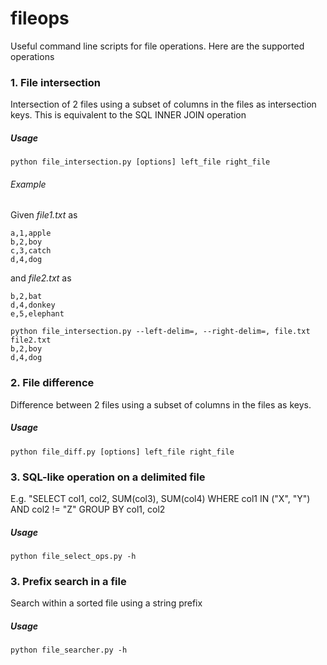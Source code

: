 fileops
====================

Useful command line scripts for file operations. Here are the supported operations

### 1. File intersection
Intersection of 2 files using a subset of columns in the files as intersection keys. This is equivalent to the SQL INNER JOIN operation
##### Usage
    python file_intersection.py [options] left_file right_file

###### Example
Given *file1.txt* as

    a,1,apple
    b,2,boy
    c,3,catch
    d,4,dog

and *file2.txt* as

    b,2,bat
    d,4,donkey
    e,5,elephant

    python file_intersection.py --left-delim=, --right-delim=, file.txt file2.txt
    b,2,boy
    d,4,dog
    

### 2. File difference
Difference between 2 files using a subset of columns in the files as keys.
##### Usage
    python file_diff.py [options] left_file right_file

### 3. SQL-like operation on a delimited file
E.g. "SELECT col1, col2, SUM(col3), SUM(col4)
      WHERE col1 IN ("X", "Y") AND col2 != "Z"
      GROUP BY col1, col2
##### Usage
    python file_select_ops.py -h

### 3. Prefix search in a file
Search within a sorted file using a string prefix
##### Usage
    python file_searcher.py -h
    
    
    

 
